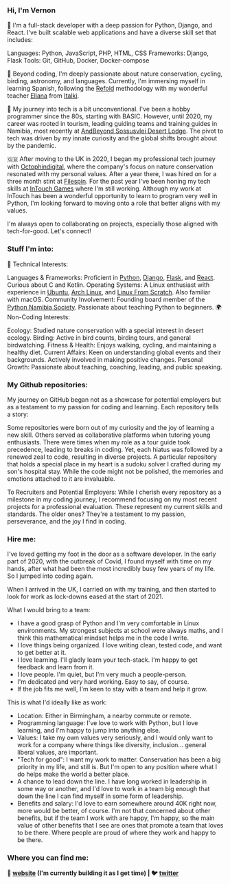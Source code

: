### Hi, I'm Vernon

🌱 I'm a full-stack developer with a deep passion for Python, Django, and React. I've built scalable web applications and have a diverse skill set that includes:

Languages: Python, JavaScript, PHP, HTML, CSS
Frameworks: Django, Flask
Tools: Git, GitHub, Docker, Docker-compose

🌌 Beyond coding, I'm deeply passionate about nature conservation, cycling, birding, astronomy, and languages. Currently, I'm immersing myself in learning Spanish, following the [Refold][refold] methodology with my wonderful teacher [Eliana][eliana] from [Italki][italki].

🌵 My journey into tech is a bit unconventional. I've been a hobby programmer since the 80s, starting with BASIC. However, until 2020, my career was rooted in tourism, leading guiding teams and training guides in Namibia, most recently at [AndBeyond Sossusvlei Desert Lodge][sossus-desert-lodge]. The pivot to tech was driven by my innate curiosity and the global shifts brought about by the pandemic.

🇬🇧 After moving to the UK in 2020, I began my professional tech journey with [Octophindigital][octophin], where the company's focus on nature conservation resonated with my personal values. After a year there,
I was hired on for a three month stint at [Filespin][filespin]. For the past year I've been honing my tech skills at [InTouch Games][intouch] where I'm still working. Although my work at InTouch has
been a wonderful opportunity to learn to program very well in Python, I'm looking forward to moving onto a role that better aligns with my values.

I'm always open to collaborating on projects, especially those aligned with tech-for-good. Let's connect!

### Stuff I'm into:

🔧 Technical Interests:

Languages & Frameworks: Proficient in [Python][python], [Django][django], [Flask][flask], and [React][react]. Curious about C and Kotlin.
Operating Systems: A Linux enthusiast with experience in [Ubuntu][ubuntu], [Arch Linux][arch], and [Linux From Scratch][LFS]. Also familiar with macOS.
Community Involvement: Founding board member of the [Python Namibia Society][pynam]. Passionate about teaching Python to beginners.
🌍 Non-Coding Interests:

Ecology: Studied nature conservation with a special interest in desert ecology.
Birding: Active in bird counts, birding tours, and general birdwatching.
Fitness & Health: Enjoys walking, cycling, and maintaining a healthy diet.
Current Affairs: Keen on understanding global events and their backgrounds. Actively involved in making positive changes.
Personal Growth: Passionate about teaching, coaching, leading, and public speaking.

### My Github repositories:

My journey on GitHub began not as a showcase for potential employers but as a testament to my passion for coding and learning. Each repository tells a story:

Some repositories were born out of my curiosity and the joy of learning a new skill.
Others served as collaborative platforms when tutoring young enthusiasts.
There were times when my role as a tour guide took precedence, leading to breaks in coding. Yet, each hiatus was followed by a renewed zeal to code, resulting in diverse projects.
A particular repository that holds a special place in my heart is a sudoku solver I crafted during my son's hospital stay. While the code might not be polished, the memories and emotions attached to it are invaluable.

To Recruiters and Potential Employers: While I cherish every repository as a milestone in my coding journey, I recommend focusing on my most recent projects for a professional evaluation. These represent my current skills and standards. The older ones? They're a testament to my passion, perseverance, and the joy I find in coding.

### Hire me:

I've loved getting my foot in the door as a software developer. In the early part of 2020, with the outbreak of Covid, I found myself with time on my hands, after what had been the most incredibly
busy few years of my life. So I jumped into coding again.

When I arrived in the UK, I carried on with my training, and then started to look for work as lock-downs eased at the start of 2021.

What I would bring to a team:

- I have a good grasp of Python and I'm very comfortable in Linux environments. My strongest subjects at school were always maths, and I think this mathematical mindset helps me in the code I write.
- I love things being organized. I love writing clean, tested code, and want to get better at it.
- I love learning. I'll gladly learn your tech-stack. I'm happy to get feedback and learn from it.
- I love people. I'm quiet, but I'm very much a people-person.
- I'm dedicated and very hard working. Easy to say, of course.
- If the job fits me well, I'm keen to stay with a team and help it grow.

This is what I'd ideally like as work:

- Location: Either in Birmingham, a nearby commute or remote.
- Programming language: I've love to work with Python, but I love learning, and I'm happy to jump into anything else.
- Values: I take my own values very seriously, and I would only want to work for a company where things like diversity, inclusion... general liberal values, are important.
- "Tech for good": I want my work to matter. Conservation has been a big priority in my life, and still is. But I'm open to any position where what I do helps make the world a better place.
- A chance to lead down the line. I have long worked in leadership in some way or another, and I'd love to work in a team big enough that down the line I can find myself in some form of leadership.
- Benefits and salary: I'd love to earn somewhere around 40K right now, more would be better, of course. I'm not that concerned about other benefits, but if the team I work with are happy, I'm happy, so the main value of other benefits that I see are ones that promote a team that loves to be there. Where people are proud of where they work and happy to be there.

### Where you can find me:

**🏡 [website][website] (I'm currently building it as I get time) |
🐦 [twitter][twitter]**

[website]: https://natureblog.co.uk/
[twitter]: https://twitter.com/sandcurves
[django]: https://www.djangoproject.com/
[python]: https://www.python.org/
[sossus-desert-lodge]: https://www.andbeyond.com/our-lodges/africa/namibia/sossusvlei-desert/andbeyond-sossusvlei-desert-lodge/
[arch]: https://www.archlinux.org/
[ubuntu]: https://ubuntu.com/
[LFS]: http://www.linuxfromscratch.org/
[pynam]: https://twitter.com/PythonNamibia
[octophin]: https://octophindigital.com/
[flask]: https://flask.palletsprojects.com/en/2.0.x/
[eliana]: https://www.italki.com/en/teacher/9957678
[italki]: https://www.italki.com/
[refold]: https://refold.la/
[react]: https://react.dev/
[filespin]: https://filespin.io/
[intouch]: https://www.mfortune.co.uk/intouch-games/
